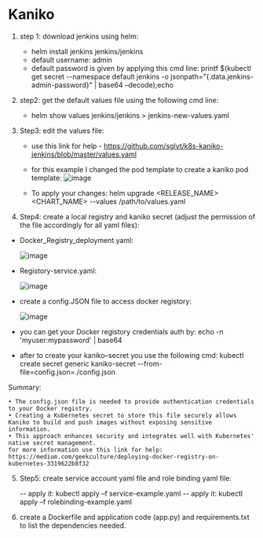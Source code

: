 # Kaniko
 1. step 1: download jenkins using helm:
    
     - helm install jenkins jenkins/jenkins
     - default username: admin 
     - default password is given by applying this cmd line: 
       printf $(kubectl get secret --namespace default jenkins -o jsonpath="{.data.jenkins-admin-password}" | base64 –decode);echo

 2. step2: get the default values file using the following cmd line:

     - helm show values jenkins/jenkins > jenkins-new-values.yaml

 3. Step3: edit the values file:
    
     - use this link for help - https://github.com/sglvt/k8s-kaniko-jenkins/blob/master/values.yaml
     - for this example I changed the pod template to create a kaniko pod template:
       ![image](https://github.com/user-attachments/assets/3d55c5bb-d878-4d9b-befe-1c56e837cf16)

     -  To apply your changes: helm upgrade <RELEASE_NAME> <CHART_NAME> --values /path/to/values.yaml



 5. Step4: create a local registry and kaniko secret (adjust the permission of the file accordingly for all yaml files):

   - Docker_Registry_deployment.yaml:
     
     ![image](https://github.com/user-attachments/assets/9d5f397a-11cb-4f9e-b2a0-63083d601074)

   - Registory-service.yaml:
     
     ![image](https://github.com/user-attachments/assets/62d0e2fa-6ea2-4356-b1ee-eca89eb58ed9)

   - create a config.JSON file to access docker registory:
     
     ![image](https://github.com/user-attachments/assets/0dee2813-7d87-45d0-b47c-2137ab17e1a1)


   - you can get your Docker registory credentials auth by: echo -n 'myuser:mypassword' | base64  
   - after to create your kaniko–secret you use the following cmd:  kubectl create secret generic kaniko-secret --from-file=config.json=./config.json

Summary:

    • The config.json file is needed to provide authentication credentials to your Docker registry.
    • Creating a Kubernetes secret to store this file securely allows Kaniko to build and push images without exposing sensitive information.
    • This approach enhances security and integrates well with Kubernetes' native secret management.
    for more information use this link for help: https://medium.com/geekculture/deploying-docker-registry-on-kubernetes-3319622b8f32




5. Step5: create service account yaml file and role binding yaml file:

     -- apply it: kubectl apply –f service-example.yaml
     -- apply it: kubectl apply –f rolebinding-example.yaml

6. create a Dockerfile and application code (app.py) and requirements.txt to list the dependencies needed.



